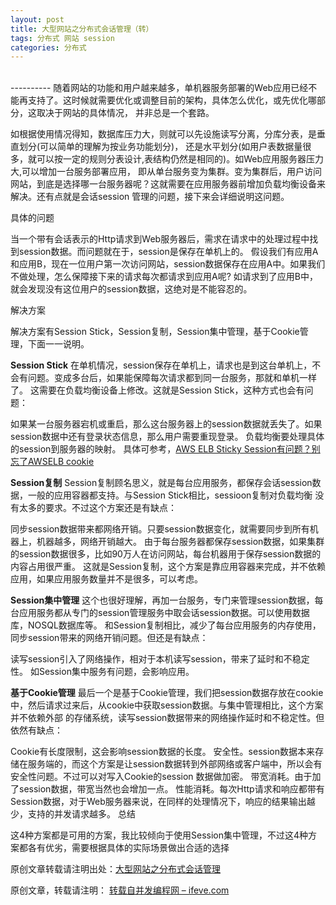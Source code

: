 ```yaml
---
layout: post
title: 大型网站之分布式会话管理（转）
tags: 分布式 网站 session 
categories: 分布式
---
```


<div class="toc"></div>

<br/>
----------
随着网站的功能和用户越来越多，单机器服务部署的Web应用已经不能再支持了。这时候就需要优化或调整目前的架构，具体怎么优化，或先优化哪部分，这取决于网站的具体情况， 并非总是一个套路。

如根据使用情况得知，数据库压力大，则就可以先设施读写分离，分库分表，是垂直划分(可以简单的理解为按业务功能划分)， 还是水平划分(如用户表数据量很多，就可以按一定的规则分表设计,表结构仍然是相同的)。如Web应用服务器压力大,可以增加一台服务部署应用， 即从单台服务变为集群。变为集群后，用户访问网站，到底是选择哪一台服务器呢？这就需要在应用服务器前增加负载均衡设备来解决。还有点就是会话session 管理的问题，接下来会详细说明这问题。


具体的问题

当一个带有会话表示的Http请求到Web服务器后，需求在请求中的处理过程中找到session数据。而问题就在于，session是保存在单机上的。 假设我们有应用A和应用B，现在一位用户第一次访问网站，session数据保存在应用A中。如果我们不做处理，怎么保障接下来的请求每次都请求到应用A呢? 如请求到了应用B中，就会发现没有这位用户的session数据，这绝对是不能容忍的。

解决方案

解决方案有Session Stick，Session复制，Session集中管理，基于Cookie管理，下面一一说明。

**Session Stick**
在单机情况，session保存在单机上，请求也是到这台单机上，不会有问题。变成多台后，如果能保障每次请求都到同一台服务，那就和单机一样了。 这需要在负载均衡设备上修改。这就是Session Stick，这种方式也会有问题：

如果某一台服务器宕机或重启，那么这台服务器上的session数据就丢失了。如果session数据中还有登录状态信息，那么用户需要重现登录。
负载均衡要处理具体的session到服务器的映射。
具体可参考，[AWS ELB Sticky Session有问题？别忘了AWSELB cookie](http://www.cnblogs.com/KevinSong/p/4585193.html)

**Session复制**
Session复制顾名思义，就是每台应用服务，都保存会话session数据，一般的应用容器都支持。与Session Stick相比，sessioon复制对负载均衡 没有太多的要求。不过这个方案还是有缺点：

同步session数据带来都网络开销。只要session数据变化，就需要同步到所有机器上，机器越多，网络开销越大。
由于每台服务器都保存session数据，如果集群的session数据很多，比如90万人在访问网站，每台机器用于保存session数据的内容占用很严重。
这就是Session复制，这个方案是靠应用容器来完成，并不依赖应用，如果应用服务数量并不是很多，可以考虑。

**Session集中管理**
这个也很好理解，再加一台服务，专门来管理session数据，每台应用服务都从专门的session管理服务中取会话session数据。可以使用数据库，NOSQL数据库等。 和Session复制相比，减少了每台应用服务的内存使用，同步session带来的网络开销问题。但还是有缺点：

读写session引入了网络操作，相对于本机读写session，带来了延时和不稳定性。
如Session集中服务有问题，会影响应用。

**基于Cookie管理**
最后一个是基于Cookie管理，我们把session数据存放在cookie中，然后请求过来后，从cookie中获取session数据。与集中管理相比，这个方案并不依赖外部 的存储系统，读写session数据带来的网络操作延时和不稳定性。但依然有缺点：

Cookie有长度限制，这会影响session数据的长度。
安全性。session数据本来存储在服务端的，而这个方案是让session数据转到外部网络或客户端中，所以会有安全性问题。不过可以对写入Cookie的session 数据做加密。
带宽消耗。由于加了session数据，带宽当然也会增加一点。
性能消耗。每次Http请求和响应都带有Session数据，对于Web服务器来说，在同样的处理情况下，响应的结果输出越少，支持的并发请求越多。
总结

这4种方案都是可用的方案，我比较倾向于使用Session集中管理，不过这4种方案都各有优劣，需要根据具体的实际场景做出合适的选择

原创文章转载请注明出处：[大型网站之分布式会话管理](http://9leg.com/design/2015/10/01/distributed-session.html)

原创文章，转载请注明： [转载自并发编程网 – ifeve.com](http://ifeve.com/)
